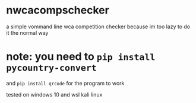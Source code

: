 # nwcacompschecker
a simple vommand line wca competition checker because im too lazy to do it the normal way

# note: you need to ``` pip install pycountry-convert ```
and ``` pip install qrcode ``` for the program to work


tested on windows 10 and wsl kali linux